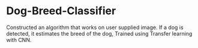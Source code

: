 # Dog-Breed-Classifier
Constructed an algorithm that works on user supplied image. If a dog is detected, it estimates the breed of the dog, Trained using Transfer learning with CNN.
